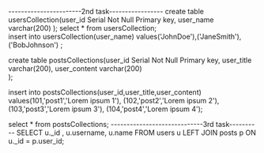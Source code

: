 -----------------------2nd task-----------------
create table usersCollection(user_id Serial Not Null Primary key,
                      user_name varchar(200)
                      );
select * from usersCollection;                      
insert into usersCollection(user_name) values('JohnDoe'),('JaneSmith'),('BobJohnson') ;     


create table postsCollections(user_id Serial Not Null Primary key,
                      user_title varchar(200),
                      user_content varchar(200)       
                      );
                      
insert into postsCollections(user_id,user_title,user_content) values(101,'post1','Lorem ipsum 1'),
                             (102,'post2','Lorem ipsum 2'),
                             (103,'post3','Lorem ipsum 3'),
                             (104,'post4','Lorem ipsum 4');
                             
select * from postsCollections;
-----------------------------3rd task----------
SELECT
    u._id ,
    u.username,
    u.name
FROM
    users u
LEFT JOIN
    posts p ON u._id = p.user_id;
    
